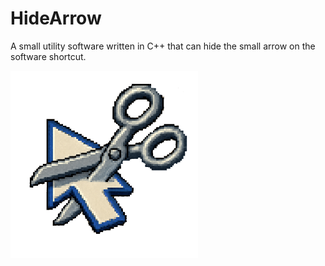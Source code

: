 # HideArrow

A small utility software written in C++ that can hide the small arrow on the software shortcut.

<img src="HideArrow.png" width="300" height="300" alt="image">
